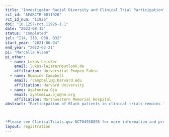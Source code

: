 ```yaml
---
title: "Investigator Racial Diversity and Clinical Trial Participation"
rct_id: "AEARCTR-0011926"
rct_id_num: "11926"
doi: "10.1257/rct.11926-1.1"
date: "2023-08-15"
status: "completed"
jel: "I14, I18, O38, O32"
start_year: "2021-06-04"
end_year: "2022-02-21"
pi: "Marcella Alsan"
pi_other:
  - name: Lukas Leister
    email: lukas-leister@outlook.de
    affiliation: Universitat Pompeu Fabra
  - name: Romaine Campbell
    email: rcampbell@g.harvard.edu
    affiliation: Harvard University
  - name: Ayotomiwa Ojo
    email: ayotomiwa.ojo@nm.org
    affiliation: Northwestern Memorial Hospital
abstract: "Participation of Black patients in clinical trials remains low relative to population and disease-burden benchmarks. We investigate whether increased racial diversity of trial principal investigators could increase enrollment of Black patients. To do so, we conducted a survey experiment in which respondents were shown a photo of a current NIH investigator in which race (Black/White) was cross-randomized as was gender (male/female) to provide a relevant benchmark. Black respondents reported 10.5 percent higher interest in participating in a clinical study led by a race concordant investigator. Gender concordance had no effect. Multivariate regression analyses point to perceived trustworthiness as the most important factor in explaining the pattern of results. Our findings suggest that increasing the racial diversity of clinical trial investigators is a potentially effective method for encouraging enrollment of Black participants in medical research.

*Please see ClinicalTrials.gov NCT04938895 for more information and pre-registration."
layout: registration
---
```


